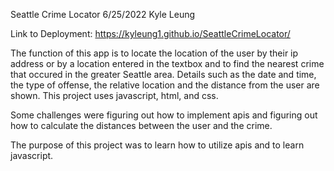 Seattle Crime Locator
6/25/2022
Kyle Leung

Link to Deployment: https://kyleung1.github.io/SeattleCrimeLocator/

The function of this app is to locate the location of the user by their ip address or by a location entered in the textbox and to find the nearest crime that occured in the greater Seattle area. Details such as the date and time, the type of offense, the relative location and the distance from the user are shown. This project uses javascript, html, and css.

Some challenges were figuring out how to implement apis and figuring out how to calculate the distances between the user and the crime. 

The purpose of this project was to learn how to utilize apis and to learn javascript.
